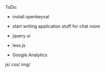 
ToDo:

- install openkeyval
- start writing application stuff for chat room

- jquery ui
- less.js
- Google Analytics

js/
css/
img/


